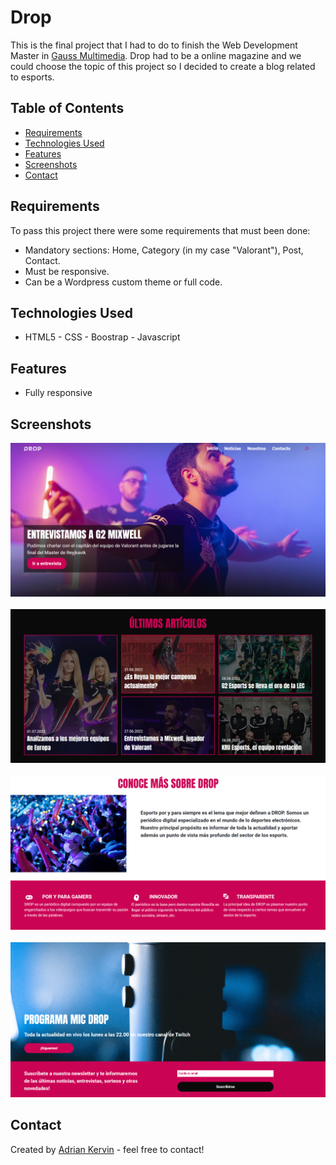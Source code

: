 # Drop

This is the final project that I had to do to finish the Web Development Master in [Gauss Multimedia](https://www.gaussmultimedia.com/). Drop had to be a online magazine and we could choose the topic of this project so I decided to create a blog related to esports. 

## Table of Contents

* [Requirements](#general-information)
* [Technologies Used](#technologies-used)
* [Features](#features)
* [Screenshots](#screenshots)
* [Contact](#contact)

## Requirements

To pass this project there were some requirements that must been done:
- Mandatory sections: Home, Category (in my case "Valorant"), Post, Contact.
- Must be responsive.
- Can be a Wordpress custom theme or full code.

## Technologies Used

- HTML5 - CSS - Boostrap - Javascript 

## Features

- Fully responsive

## Screenshots

![Example screenshot](./img/Screenshot1.PNG)
<br/>
<br/>
![Example screenshot](./img/Screenshot2.PNG)
<br/>
<br/>
![Example screenshot](./img/Screenshot3.PNG)
<br/>
<br/>
![Example screenshot](./img/Screenshot4.PNG)

## Contact

Created by [Adrian Kervin](https://www.linkedin.com/in/kervinmarquinez/) - feel free to contact!